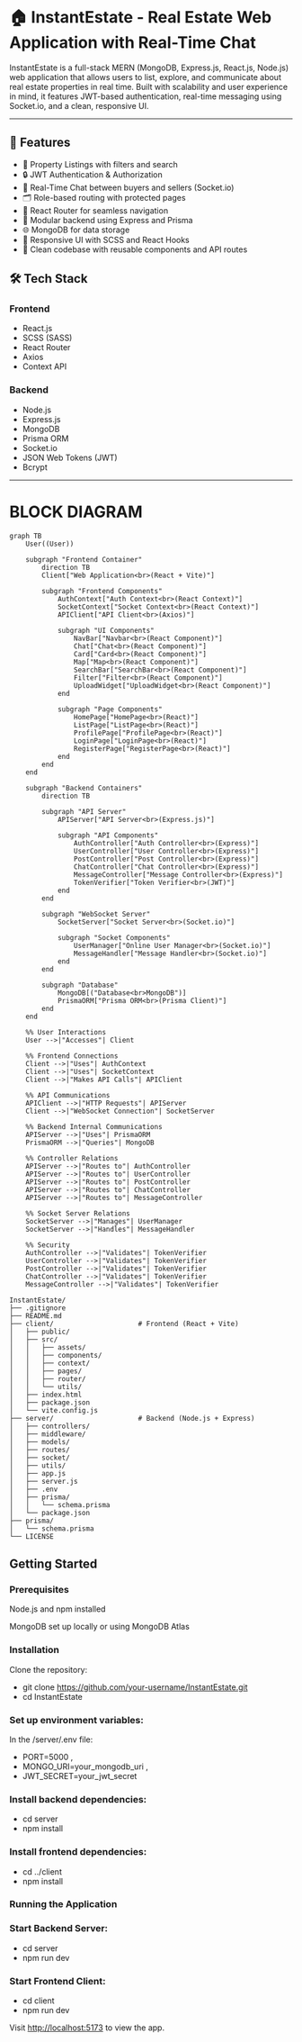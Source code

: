 # 🏠 InstantEstate - Real Estate Web Application with Real-Time Chat

InstantEstate is a full-stack MERN (MongoDB, Express.js, React.js, Node.js) web application that allows users to list, explore, and communicate about real estate properties in real time. Built with scalability and user experience in mind, it features JWT-based authentication, real-time messaging using Socket.io, and a clean, responsive UI.

---

## 🚀 Features

- 🏡 Property Listings with filters and search
- 🔒 JWT Authentication & Authorization
- 💬 Real-Time Chat between buyers and sellers (Socket.io)
- 🗂️ Role-based routing with protected pages
- 🔄 React Router for seamless navigation
- 🧩 Modular backend using Express and Prisma
- 🌐 MongoDB for data storage
- 🎨 Responsive UI with SCSS and React Hooks
- 🧰 Clean codebase with reusable components and API routes

## 🛠️ Tech Stack
### Frontend
- React.js
- SCSS (SASS)
- React Router
- Axios
- Context API
### Backend
- Node.js
- Express.js
- MongoDB
- Prisma ORM
- Socket.io
- JSON Web Tokens (JWT)
- Bcrypt
---
# BLOCK DIAGRAM
```mermaid
graph TB
    User((User))

    subgraph "Frontend Container"
        direction TB
        Client["Web Application<br>(React + Vite)"]
        
        subgraph "Frontend Components"
            AuthContext["Auth Context<br>(React Context)"]
            SocketContext["Socket Context<br>(React Context)"]
            APIClient["API Client<br>(Axios)"]
            
            subgraph "UI Components"
                NavBar["Navbar<br>(React Component)"]
                Chat["Chat<br>(React Component)"]
                Card["Card<br>(React Component)"]
                Map["Map<br>(React Component)"]
                SearchBar["SearchBar<br>(React Component)"]
                Filter["Filter<br>(React Component)"]
                UploadWidget["UploadWidget<br>(React Component)"]
            end
            
            subgraph "Page Components"
                HomePage["HomePage<br>(React)"]
                ListPage["ListPage<br>(React)"]
                ProfilePage["ProfilePage<br>(React)"]
                LoginPage["LoginPage<br>(React)"]
                RegisterPage["RegisterPage<br>(React)"]
            end
        end
    end

    subgraph "Backend Containers"
        direction TB
        
        subgraph "API Server"
            APIServer["API Server<br>(Express.js)"]
            
            subgraph "API Components"
                AuthController["Auth Controller<br>(Express)"]
                UserController["User Controller<br>(Express)"]
                PostController["Post Controller<br>(Express)"]
                ChatController["Chat Controller<br>(Express)"]
                MessageController["Message Controller<br>(Express)"]
                TokenVerifier["Token Verifier<br>(JWT)"]
            end
        end

        subgraph "WebSocket Server"
            SocketServer["Socket Server<br>(Socket.io)"]
            
            subgraph "Socket Components"
                UserManager["Online User Manager<br>(Socket.io)"]
                MessageHandler["Message Handler<br>(Socket.io)"]
            end
        end

        subgraph "Database"
            MongoDB[("Database<br>MongoDB")]
            PrismaORM["Prisma ORM<br>(Prisma Client)"]
        end
    end

    %% User Interactions
    User -->|"Accesses"| Client
    
    %% Frontend Connections
    Client -->|"Uses"| AuthContext
    Client -->|"Uses"| SocketContext
    Client -->|"Makes API Calls"| APIClient
    
    %% API Communications
    APIClient -->|"HTTP Requests"| APIServer
    Client -->|"WebSocket Connection"| SocketServer
    
    %% Backend Internal Communications
    APIServer -->|"Uses"| PrismaORM
    PrismaORM -->|"Queries"| MongoDB
    
    %% Controller Relations
    APIServer -->|"Routes to"| AuthController
    APIServer -->|"Routes to"| UserController
    APIServer -->|"Routes to"| PostController
    APIServer -->|"Routes to"| ChatController
    APIServer -->|"Routes to"| MessageController
    
    %% Socket Server Relations
    SocketServer -->|"Manages"| UserManager
    SocketServer -->|"Handles"| MessageHandler
    
    %% Security
    AuthController -->|"Validates"| TokenVerifier
    UserController -->|"Validates"| TokenVerifier
    PostController -->|"Validates"| TokenVerifier
    ChatController -->|"Validates"| TokenVerifier
    MessageController -->|"Validates"| TokenVerifier
```

```plaintext
InstantEstate/
├── .gitignore
├── README.md
├── client/                     # Frontend (React + Vite)
│   ├── public/
│   ├── src/
│   │   ├── assets/
│   │   ├── components/
│   │   ├── context/
│   │   ├── pages/
│   │   ├── router/
│   │   └── utils/
│   ├── index.html
│   ├── package.json
│   └── vite.config.js
├── server/                     # Backend (Node.js + Express)
│   ├── controllers/
│   ├── middleware/
│   ├── models/
│   ├── routes/
│   ├── socket/
│   ├── utils/
│   ├── app.js
│   ├── server.js
│   ├── .env
│   ├── prisma/
│   │   └── schema.prisma
│   └── package.json
├── prisma/
│   └── schema.prisma
└── LICENSE
```

## Getting Started
### Prerequisites
Node.js and npm installed

MongoDB set up locally or using MongoDB Atlas

### Installation
Clone the repository:
- git clone https://github.com/your-username/InstantEstate.git
- cd InstantEstate

### Set up environment variables:
In the /server/.env file:
- PORT=5000 ,
- MONGO_URI=your_mongodb_uri ,
- JWT_SECRET=your_jwt_secret 

### Install backend dependencies:
- cd server
- npm install

### Install frontend dependencies:
- cd ../client
- npm install

### Running the Application
### Start Backend Server:
- cd server
- npm run dev
### Start Frontend Client:
- cd client
- npm run dev

Visit [http://localhost:5173](http://localhost:5173) to view the app.
 
